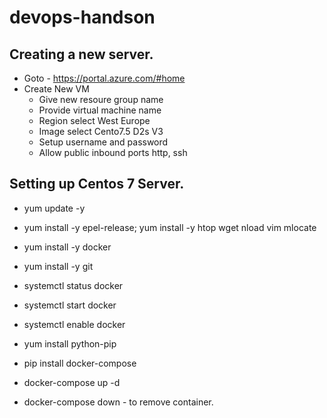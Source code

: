 # devops-handson

## Creating a new server. 
- Goto - https://portal.azure.com/#home
- Create New VM
  - Give new resoure group name
  - Provide virtual machine name
  - Region select West Europe
  - Image select Cento7.5 D2s V3
  - Setup username and password
  - Allow public inbound ports http, ssh


## Setting up Centos 7 Server. 

- yum update -y
- yum install -y epel-release; yum install -y htop wget nload vim mlocate
- yum install -y docker
- yum install -y git

- systemctl status docker
- systemctl start docker
- systemctl enable docker

- yum install python-pip
- pip install docker-compose

- docker-compose up -d
- docker-compose down - to remove container. 



